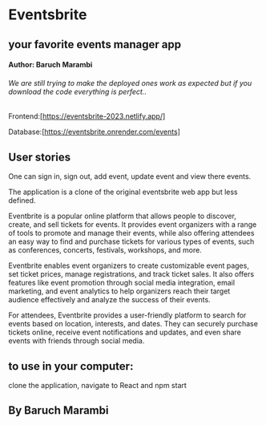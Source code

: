 # Eventsbrite
## your favorite events manager app

#### Author: Baruch Marambi

###### We are still trying to make the deployed ones work as expected but if you download the code everything is perfect..

Frontend:[https://eventsbrite-2023.netlify.app/]

Database:[https://eventsbrite.onrender.com/events]

## User stories
One can sign in, sign out, add event, update event and view there events.

The application is a clone of the original eventsbrite web app but less defined.

Eventbrite is a popular online platform that allows people to discover, create, and sell tickets for events. It provides event organizers with a range of tools to promote and manage their events, while also offering attendees an easy way to find and purchase tickets for various types of events, such as conferences, concerts, festivals, workshops, and more.

Eventbrite enables event organizers to create customizable event pages, set ticket prices, manage registrations, and track ticket sales. It also offers features like event promotion through social media integration, email marketing, and event analytics to help organizers reach their target audience effectively and analyze the success of their events.

For attendees, Eventbrite provides a user-friendly platform to search for events based on location, interests, and dates. They can securely purchase tickets online, receive event notifications and updates, and even share events with friends through social media.

## to use in your computer:
clone the application, navigate to React and npm start

## By Baruch Marambi
